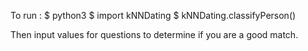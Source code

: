 To run :
	$ python3
	$ import kNNDating
	$ kNNDating.classifyPerson()

Then input values for questions to determine if you are a good match.
